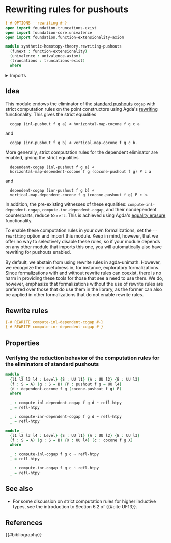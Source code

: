# Rewriting rules for pushouts

```agda
{-# OPTIONS --rewriting #-}
open import foundation.truncations-exist
open import foundation-core.univalence
open import foundation.function-extensionality-axiom

module synthetic-homotopy-theory.rewriting-pushouts
  (funext : function-extensionality)
  (univalence : univalence-axiom)
  (truncations : truncations-exist)
  where
```

<details><summary>Imports</summary>

```agda
open import foundation.homotopies funext
open import foundation.identity-types funext
open import foundation.universe-levels

open import reflection.rewriting

open import synthetic-homotopy-theory.cocones-under-spans funext
open import synthetic-homotopy-theory.dependent-cocones-under-spans funext univalence truncations
open import synthetic-homotopy-theory.pushouts funext univalence truncations
```

</details>

## Idea

This module endows the eliminator of the
[standard pushouts](synthetic-homotopy-theory.pushouts.md) `cogap` with strict
computation rules on the point constructors using Agda's
[rewriting](reflection.rewriting.md) functionality. This gives the strict
equalities

```text
  cogap (inl-pushout f g a) ≐ horizontal-map-cocone f g c a
```

and

```text
  cogap (inr-pushout f g b) ≐ vertical-map-cocone f g c b.
```

More generally, strict computation rules for the dependent eliminator are
enabled, giving the strict equalities

```text
  dependent-cogap (inl-pushout f g a) ≐
  horizontal-map-dependent-cocone f g (cocone-pushout f g) P c a
```

and

```text
  dependent-cogap (inr-pushout f g b) ≐
  vertical-map-dependent-cocone f g (cocone-pushout f g) P c b.
```

In addition, the pre-existing witnesses of these equalities:
`compute-inl-dependent-cogap`, `compute-inr-dependent-cogap`, and their
nondependent counterparts, reduce to `refl`. This is achieved using Agda's
[equality erasure](reflection.erasing-equality.md) functionality.

To enable these computation rules in your own formalizations, set the
`--rewriting` option and import this module. Keep in mind, however, that we
offer no way to selectively disable these rules, so if your module depends on
any other module that imports this one, you will automatically also have
rewriting for pushouts enabled.

By default, we abstain from using rewrite rules in agda-unimath. However, we
recognize their usefulness in, for instance, exploratory formalizations. Since
formalizations with and without rewrite rules can coexist, there is no harm in
providing these tools for those that see a need to use them. We do, however,
emphasize that formalizations without the use of rewrite rules are preferred
over those that do use them in the library, as the former can also be applied in
other formalizations that do not enable rewrite rules.

## Rewrite rules

```agda
{-# REWRITE compute-inl-dependent-cogap #-}
{-# REWRITE compute-inr-dependent-cogap #-}
```

## Properties

### Verifying the reduction behavior of the computation rules for the eliminators of standard pushouts

```agda
module _
  {l1 l2 l3 l4 : Level} {S : UU l1} {A : UU l2} {B : UU l3}
  (f : S → A) (g : S → B) {P : pushout f g → UU l4}
  (d : dependent-cocone f g (cocone-pushout f g) P)
  where

  _ : compute-inl-dependent-cogap f g d ~ refl-htpy
  _ = refl-htpy

  _ : compute-inr-dependent-cogap f g d ~ refl-htpy
  _ = refl-htpy

module _
  {l1 l2 l3 l4 : Level} {S : UU l1} {A : UU l2} {B : UU l3}
  (f : S → A) (g : S → B) {X : UU l4} (c : cocone f g X)
  where

  _ : compute-inl-cogap f g c ~ refl-htpy
  _ = refl-htpy

  _ : compute-inr-cogap f g c ~ refl-htpy
  _ = refl-htpy
```

## See also

- For some discussion on strict computation rules for higher inductive types,
  see the introduction to Section 6.2 of {{#cite UF13}}.

## References

{{#bibliography}}
